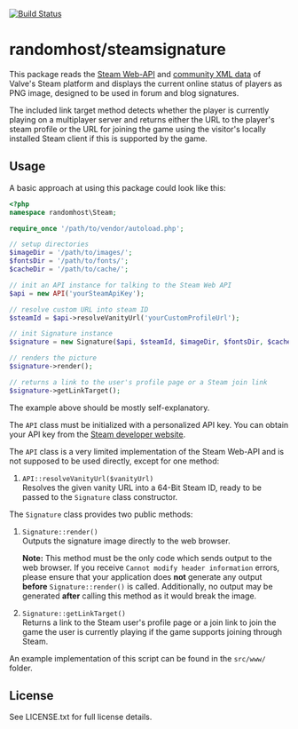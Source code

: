 [![Build Status][0]][1]

randomhost/steamsignature
=========================

This package reads the [Steam Web-API][2] and [community XML data][3] of Valve's
Steam platform and displays the current online status of players as PNG image,
designed to be used in forum and blog signatures.

The included link target method detects whether the player is currently playing
on a multiplayer server and returns either the URL to the player's steam profile
or the URL for joining the game using the visitor's locally installed Steam
client if this is supported by the game.

Usage
-----

A basic approach at using this package could look like this:

```php
<?php
namespace randomhost\Steam;

require_once '/path/to/vendor/autoload.php';

// setup directories
$imageDir = '/path/to/images/';
$fontsDir = '/path/to/fonts/';
$cacheDir = '/path/to/cache/';

// init an API instance for talking to the Steam Web API
$api = new API('yourSteamApiKey');

// resolve custom URL into steam ID
$steamId = $api->resolveVanityUrl('yourCustomProfileUrl');

// init Signature instance
$signature = new Signature($api, $steamId, $imageDir, $fontsDir, $cacheDir);

// renders the picture
$signature->render();

// returns a link to the user's profile page or a Steam join link
$signature->getLinkTarget();
```

The example above should be mostly self-explanatory.

The `API` class must be initialized with a personalized API key. You can obtain
your API key from the [Steam developer website][4].

The `API` class is a very limited implementation of the Steam Web-API and is not
supposed to be used directly, except for one method:

1. `API::resolveVanityUrl($vanityUrl)`  
    Resolves the given vanity URL into a 64-Bit Steam ID, ready to be passed to
    the `Signature` class constructor.

The `Signature` class provides two public methods:

1. `Signature::render()`  
    Outputs the signature image directly to the web browser.  
      
    **Note:** This method must be the only code which sends output to the web
    browser. If you receive `Cannot modify header information` errors, please
    ensure that your application does **not** generate any output **before**
    `Signature::render()` is called. Additionally, no output may be generated
    **after** calling this method as it would break the image.
    
2. `Signature::getLinkTarget()`  
    Returns a link to the Steam user's profile page or a join link to join the
    game the user is currently playing if the game supports joining through
    Steam.
 
An example implementation of this script can be found in the `src/www/` folder.

License
-------

See LICENSE.txt for full license details.

[0]: https://travis-ci.org/randomhost/steamsignature.svg
[1]: https://travis-ci.org/randomhost/steamsignature
[2]: https://developer.valvesoftware.com/wiki/Steam_Web_API
[3]: https://partner.steamgames.com/documentation/community_data
[4]: http://steamcommunity.com/dev
